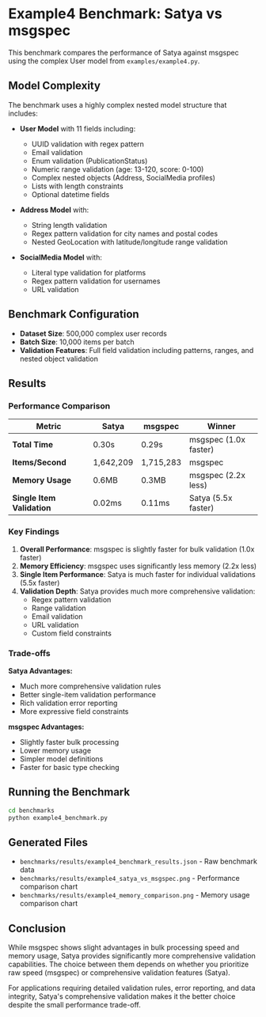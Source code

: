 # Example4 Benchmark: Satya vs msgspec

This benchmark compares the performance of Satya against msgspec using the complex User model from `examples/example4.py`.

## Model Complexity

The benchmark uses a highly complex nested model structure that includes:

- **User Model** with 11 fields including:
  - UUID validation with regex pattern
  - Email validation
  - Enum validation (PublicationStatus)
  - Numeric range validation (age: 13-120, score: 0-100)
  - Complex nested objects (Address, SocialMedia profiles)
  - Lists with length constraints
  - Optional datetime fields

- **Address Model** with:
  - String length validation
  - Regex pattern validation for city names and postal codes
  - Nested GeoLocation with latitude/longitude range validation

- **SocialMedia Model** with:
  - Literal type validation for platforms
  - Regex pattern validation for usernames
  - URL validation

## Benchmark Configuration

- **Dataset Size**: 500,000 complex user records
- **Batch Size**: 10,000 items per batch
- **Validation Features**: Full field validation including patterns, ranges, and nested object validation

## Results

### Performance Comparison

| Metric | Satya | msgspec | Winner |
|--------|-------|---------|---------|
| **Total Time** | 0.30s | 0.29s | msgspec (1.0x faster) |
| **Items/Second** | 1,642,209 | 1,715,283 | msgspec |
| **Memory Usage** | 0.6MB | 0.3MB | msgspec (2.2x less) |
| **Single Item Validation** | 0.02ms | 0.11ms | Satya (5.5x faster) |

### Key Findings

1. **Overall Performance**: msgspec is slightly faster for bulk validation (1.0x faster)
2. **Memory Efficiency**: msgspec uses significantly less memory (2.2x less)
3. **Single Item Performance**: Satya is much faster for individual validations (5.5x faster)
4. **Validation Depth**: Satya provides much more comprehensive validation:
   - Regex pattern validation
   - Range validation
   - Email validation
   - URL validation
   - Custom field constraints

### Trade-offs

**Satya Advantages:**
- Much more comprehensive validation rules
- Better single-item validation performance
- Rich validation error reporting
- More expressive field constraints

**msgspec Advantages:**
- Slightly faster bulk processing
- Lower memory usage
- Simpler model definitions
- Faster for basic type checking

## Running the Benchmark

```bash
cd benchmarks
python example4_benchmark.py
```

## Generated Files

- `benchmarks/results/example4_benchmark_results.json` - Raw benchmark data
- `benchmarks/results/example4_satya_vs_msgspec.png` - Performance comparison chart
- `benchmarks/results/example4_memory_comparison.png` - Memory usage comparison chart

## Conclusion

While msgspec shows slight advantages in bulk processing speed and memory usage, Satya provides significantly more comprehensive validation capabilities. The choice between them depends on whether you prioritize raw speed (msgspec) or comprehensive validation features (Satya).

For applications requiring detailed validation rules, error reporting, and data integrity, Satya's comprehensive validation makes it the better choice despite the small performance trade-off. 